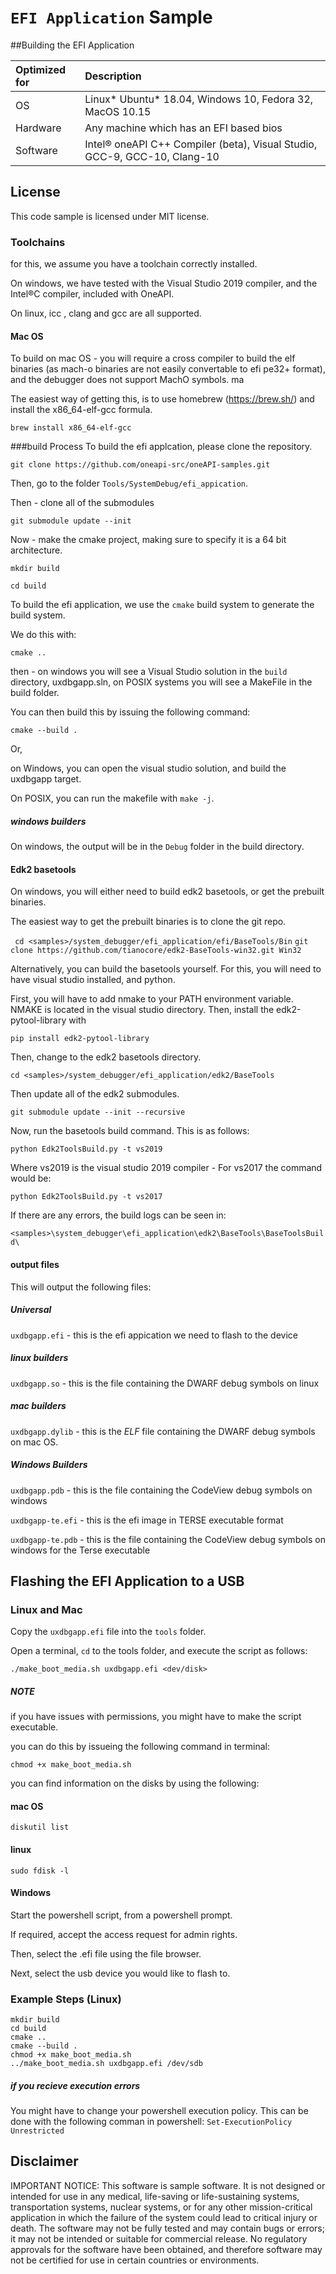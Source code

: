 # `EFI Application` Sample

##Building the EFI Application



| Optimized for                     | Description
|:---                               |:---
| OS                                | Linux* Ubuntu* 18.04, Windows 10, Fedora 32, MacOS 10.15
| Hardware                          | Any machine which has an EFI based bios
| Software                          | Intel&reg; oneAPI C++ Compiler (beta), Visual Studio, GCC-9, GCC-10, Clang-10

## License
This code sample is licensed under MIT license.



### Toolchains

for this, we assume you have a toolchain correctly installed.

On windows, we have tested with the Visual Studio 2019 compiler, and the Intel&reg;C compiler, included with OneAPI.

On linux, icc , clang and gcc are all supported.

#### Mac OS

To build on mac OS - you will require a cross compiler to build the elf binaries (as mach-o binaries are not easily convertable to efi pe32+ format), and the debugger does not support MachO symbols. ma

The easiest way of getting this, is to use homebrew (https://brew.sh/) and install the x86_64-elf-gcc formula.

```brew install x86_64-elf-gcc```


###build Process
To build the efi applcation, please clone the repository.

```git clone https://github.com/oneapi-src/oneAPI-samples.git```

Then, go to the folder `Tools/SystemDebug/efi_appication`.


Then - clone all of the submodules

```git submodule update --init```

Now - make the cmake project, making sure to specify it is a 64 bit architecture.

```mkdir build```

```cd build```

To build the efi application, we use the `cmake` build system to generate the build system.

We do this with:

```cmake ..```

then - on windows you will see a Visual Studio solution in the `build` directory, uxdbgapp.sln, on POSIX systems you will see a MakeFile in the build folder.

You can then build this by issuing the following command:


```cmake --build .```

Or,

on Windows, you can open the visual studio solution, and build the uxdbgapp target.

On POSIX, you can run the makefile with `make -j`.


##### windows builders

On windows, the output will be in the `Debug` folder in the build directory.


#### Edk2 basetools

On windows, you will either need to build edk2 basetools, or get the prebuilt binaries.

The easiest way to get the prebuilt binaries is to clone the git repo.

``` cd <samples>/system_debugger/efi_application/efi/BaseTools/Bin```
``` git clone https://github.com/tianocore/edk2-BaseTools-win32.git Win32 ```

Alternatively, you can build the basetools yourself. For this, you will need to have visual studio installed, and python.

First, you will have to add nmake to your PATH environment variable. NMAKE is located in the visual studio directory.
Then, install the edk2-pytool-library with

```pip install edk2-pytool-library```

Then, change to the edk2 basetools directory.

```cd <samples>/system_debugger/efi_application/edk2/BaseTools```

Then update all of the edk2 submodules.

```git submodule update --init --recursive```

Now, run the basetools build command. This is as follows:

```python Edk2ToolsBuild.py -t vs2019```

Where vs2019 is the visual studio 2019 compiler - For vs2017 the command would be:


```python Edk2ToolsBuild.py -t vs2017```

If there are any errors, the build logs can be seen in:

```<samples>\system_debugger\efi_application\edk2\BaseTools\BaseToolsBuild\```

#### output files
This will output the following files:


##### Universal
`uxdbgapp.efi` - this is the efi appication we need to flash to the device


##### linux builders
`uxdbgapp.so` - this is the file containing the DWARF debug symbols on linux

##### mac builders
`uxdbgapp.dylib` - this is the *ELF* file containing the DWARF debug symbols on mac OS.


##### Windows Builders
`uxdbgapp.pdb` - this is the file containing the CodeView debug symbols on windows

`uxdbgapp-te.efi` - this is the efi image in TERSE executable format

`uxdbgapp-te.pdb` - this is the file containing the CodeView debug symbols on windows for the Terse executable


## Flashing the EFI Application to a USB

### Linux and Mac

Copy the `uxdbgapp.efi` file into the `tools` folder.

Open a terminal, `cd` to the tools folder, and execute the script as follows:

`./make_boot_media.sh uxdbgapp.efi <dev/disk>`

##### NOTE

if you have issues with permissions, you might have to make the script executable.

you can do this by issueing the following command in terminal:

```chmod +x make_boot_media.sh```

you can find information on the disks by using the following:

#### mac OS
```diskutil list```

#### linux
```sudo fdisk -l```


#### Windows

Start the powershell script, from a powershell prompt.

If required, accept the access request for admin rights.

Then, select the .efi file using the file browser.

Next, select the usb device you would like to flash to.



### Example Steps (Linux)

```
mkdir build
cd build
cmake ..
cmake --build .
chmod +x make_boot_media.sh
../make_boot_media.sh uxdbgapp.efi /dev/sdb
```

##### if you recieve execution errors
You might have to change your powershell execution policy. This can be done with the following comman in powershell: `Set-ExecutionPolicy Unrestricted `

## Disclaimer
IMPORTANT NOTICE: This software is sample software. It is not designed or intended for use in any medical, life-saving or life-sustaining systems, transportation systems, nuclear systems, or for any other mission-critical application in which the failure of the system could lead to critical injury or death. The software may not be fully tested and may contain bugs or errors; it may not be intended or suitable for commercial release. No regulatory approvals for the software have been obtained, and therefore software may not be certified for use in certain countries or environments.


